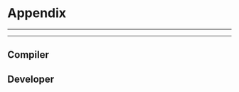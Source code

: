 # Appendix

***
<!-- @toc -->
***

## Compiler

<? @include compiler/compiler.md ?>

## Developer

<? @include include/developer.md ?>

<? @include links.md ?>
